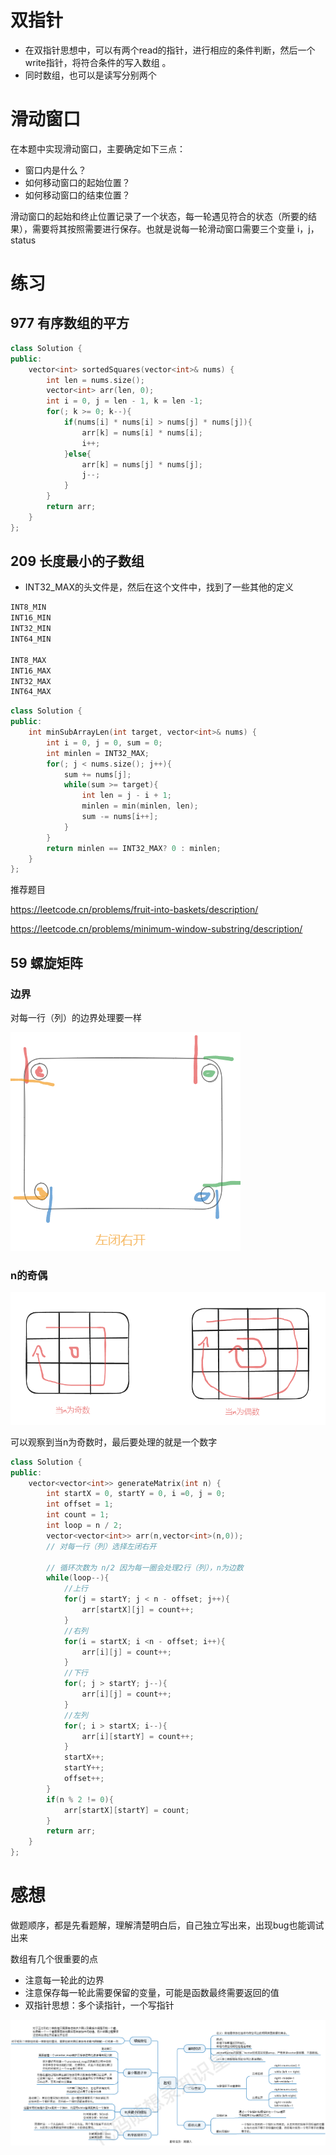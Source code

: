 # 双指针

- 在双指针思想中，可以有两个read的指针，进行相应的条件判断，然后一个write指针，将符合条件的写入数组 。
- 同时数组，也可以是读写分别两个

# 滑动窗口

在本题中实现滑动窗口，主要确定如下三点：

- 窗口内是什么？
- 如何移动窗口的起始位置？
- 如何移动窗口的结束位置？

滑动窗口的起始和终止位置记录了一个状态，每一轮遇见符合的状态（所要的结果），需要将其按照需要进行保存。也就是说每一轮滑动窗口需要三个变量 i，j， status

# 练习

## 977 有序数组的平方

```c++
class Solution {
public:
    vector<int> sortedSquares(vector<int>& nums) {
        int len = nums.size();
        vector<int> arr(len, 0);
        int i = 0, j = len - 1, k = len -1;
        for(; k >= 0; k--){
            if(nums[i] * nums[i] > nums[j] * nums[j]){
                arr[k] = nums[i] * nums[i];
                i++;
            }else{
                arr[k] = nums[j] * nums[j];
                j--;
            }
        }
        return arr;
    }
};
```

## 209 长度最小的子数组

- INT32_MAX的头文件是<cstdint>，然后在这个文件中，找到了一些其他的定义

```c++
INT8_MIN
INT16_MIN
INT32_MIN
INT64_MIN

INT8_MAX
INT16_MAX
INT32_MAX
INT64_MAX
```

```c++
class Solution {
public:
    int minSubArrayLen(int target, vector<int>& nums) {
        int i = 0, j = 0, sum = 0;
        int minlen = INT32_MAX;
        for(; j < nums.size(); j++){
            sum += nums[j];
            while(sum >= target){
                int len = j - i + 1;
                minlen = min(minlen, len);
                sum -= nums[i++];
            }
        }
        return minlen == INT32_MAX? 0 : minlen;
    }
};
```

推荐题目

https://leetcode.cn/problems/fruit-into-baskets/description/

https://leetcode.cn/problems/minimum-window-substring/description/

## 59 螺旋矩阵

### 边界

对每一行（列）的边界处理要一样

![image-20240418161139630](day02.assets/image-20240418161139630.png)

### n的奇偶

![image-20240418160900146](day02.assets/image-20240418160900146.png)

可以观察到当n为奇数时，最后要处理的就是一个数字

```c++
class Solution {
public:
    vector<vector<int>> generateMatrix(int n) {
        int startX = 0, startY = 0, i =0, j = 0;
        int offset = 1;
        int count = 1;
        int loop = n / 2;
        vector<vector<int>> arr(n,vector<int>(n,0));
        // 对每一行（列）选择左闭右开
        
        // 循环次数为 n/2 因为每一圈会处理2行（列），n为边数
        while(loop--){
            //上行
            for(j = startY; j < n - offset; j++){
                arr[startX][j] = count++;
            }
            //右列
            for(i = startX; i <n - offset; i++){
                arr[i][j] = count++;
            }
            //下行
            for(; j > startY; j--){
                arr[i][j] = count++;
            }
            //左列
            for(; i > startX; i--){
                arr[i][startY] = count++;
            }
            startX++;
            startY++;
            offset++;
        }
        if(n % 2 != 0){
            arr[startX][startY] = count;
        }
        return arr;
    }
};
```

# 感想

做题顺序，都是先看题解，理解清楚明白后，自己独立写出来，出现bug也能调试出来

数组有几个很重要的点

- 注意每一轮此的边界
- 注意保存每一轮此需要保留的变量，可能是函数最终需要返回的值
- 双指针思想：多个读指针，一个写指针

![image-20240418164822166](day02.assets/image-20240418164822166.png)
